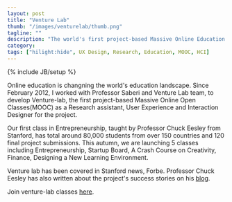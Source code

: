 ```yaml
---
layout: post
title: "Venture Lab"
thumb: "/images/venturelab/thumb.png"
tagline: ""
description: "The world's first project-based Massive Online Education Platform."
category:
tags: ["hilight:hide", UX Design, Research, Education, MOOC, HCI]
---
```

{% include JB/setup %}

Online education is changning the world's education landscape.  Since February 2012, I worked with Professor Saberi and Venture Lab team, to develop Venture-lab, the first project-based Massive Online Open Classes(MOOC) as a Research assistant, User Experience and Interaction Designer for the project.

Our first class in Entrepreneurship, taught by Professor Chuck Eesley from Stanford, has total around 80,000 students from over 150 countries and 120 final project submissions.  This autumn, we are launching 5 classes including Entrepreneurship, Startup Board, A Crash Course on Creativity, Finance, Designing a New Learning Environment.

Venture lab has been covered in Stanford news, Forbe. Professor Chuck Eesley has also written about the project's success stories on his [blog](http://eesley.blogspot.com/).

Join venture-lab classes [here](http://venture-lab.org).
